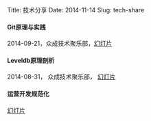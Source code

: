 Title: 技术分享
Date: 2014-11-14
Slug: tech-share

#### Git原理与实践

2014-09-21，众成技术聚乐部，[幻灯片](https://github.com/HappyTechGroup/share-material/blob/master/2nd-phase/git-theory-and-practice/git-theory-and-practice.pdf?raw=true)


#### Leveldb原理剖析

2014-08-31， 众成技术聚乐部， [幻灯片](https://github.com/HappyTechGroup/1st-phase/blob/master/leveldb/slide/leveldb%E5%8E%9F%E7%90%86%E5%92%8C%E6%BA%90%E7%A0%81%E5%89%96%E6%9E%90.pdf?raw=true)


#### 运营开发规范化

[幻灯片](http://youngsterxyf.github.io/assets/uploads/files/s-o-p.pdf)